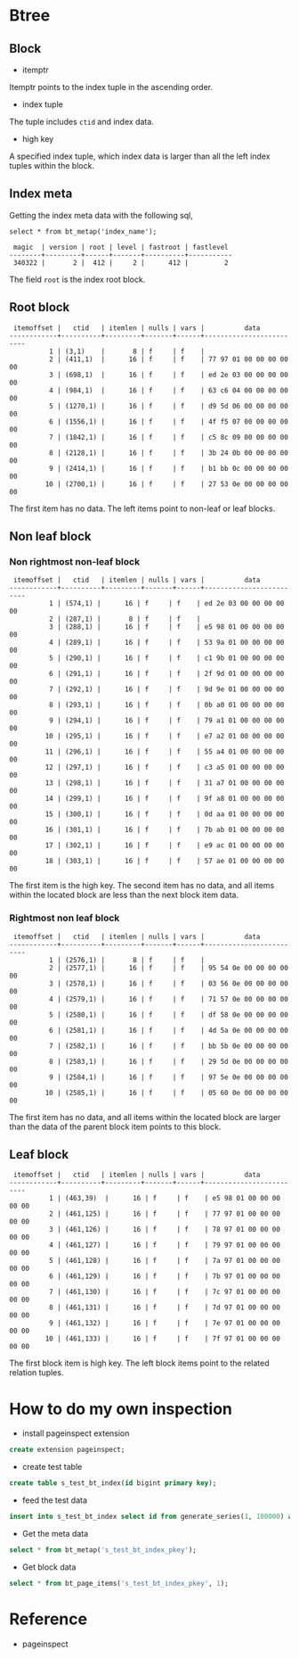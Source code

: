 
Btree
=====

Block
-----

  * itemptr

Itemptr points to the index tuple in the ascending order.

  * index tuple

The tuple includes `ctid` and index data.

  * high key

A specified index tuple, which index data is larger than all the left index tuples within the block.


Index meta
-----------

Getting the index meta data with the following sql,

```
select * from bt_metap('index_name');

 magic  | version | root | level | fastroot | fastlevel
--------+---------+------+-------+----------+-----------
 340322 |       2 |  412 |     2 |      412 |         2
```

The field `root` is the index root block.


Root block
----------

```
 itemoffset |   ctid   | itemlen | nulls | vars |          data
------------+----------+---------+-------+------+-------------------------
          1 | (3,1)    |       8 | f     | f    |
          2 | (411,1)  |      16 | f     | f    | 77 97 01 00 00 00 00 00
          3 | (698,1)  |      16 | f     | f    | ed 2e 03 00 00 00 00 00
          4 | (984,1)  |      16 | f     | f    | 63 c6 04 00 00 00 00 00
          5 | (1270,1) |      16 | f     | f    | d9 5d 06 00 00 00 00 00
          6 | (1556,1) |      16 | f     | f    | 4f f5 07 00 00 00 00 00
          7 | (1842,1) |      16 | f     | f    | c5 8c 09 00 00 00 00 00
          8 | (2128,1) |      16 | f     | f    | 3b 24 0b 00 00 00 00 00
          9 | (2414,1) |      16 | f     | f    | b1 bb 0c 00 00 00 00 00
         10 | (2700,1) |      16 | f     | f    | 27 53 0e 00 00 00 00 00
```

The first item has no data. The left items point to non-leaf or leaf blocks.


Non leaf block
--------------

### Non rightmost non-leaf block ###

```
 itemoffset |   ctid   | itemlen | nulls | vars |          data
------------+----------+---------+-------+------+-------------------------
          1 | (574,1) |      16 | f     | f    | ed 2e 03 00 00 00 00 00
          2 | (287,1) |       8 | f     | f    |
          3 | (288,1) |      16 | f     | f    | e5 98 01 00 00 00 00 00
          4 | (289,1) |      16 | f     | f    | 53 9a 01 00 00 00 00 00
          5 | (290,1) |      16 | f     | f    | c1 9b 01 00 00 00 00 00
          6 | (291,1) |      16 | f     | f    | 2f 9d 01 00 00 00 00 00
          7 | (292,1) |      16 | f     | f    | 9d 9e 01 00 00 00 00 00
          8 | (293,1) |      16 | f     | f    | 0b a0 01 00 00 00 00 00
          9 | (294,1) |      16 | f     | f    | 79 a1 01 00 00 00 00 00
         10 | (295,1) |      16 | f     | f    | e7 a2 01 00 00 00 00 00
         11 | (296,1) |      16 | f     | f    | 55 a4 01 00 00 00 00 00
         12 | (297,1) |      16 | f     | f    | c3 a5 01 00 00 00 00 00
         13 | (298,1) |      16 | f     | f    | 31 a7 01 00 00 00 00 00
         14 | (299,1) |      16 | f     | f    | 9f a8 01 00 00 00 00 00
         15 | (300,1) |      16 | f     | f    | 0d aa 01 00 00 00 00 00
         16 | (301,1) |      16 | f     | f    | 7b ab 01 00 00 00 00 00
         17 | (302,1) |      16 | f     | f    | e9 ac 01 00 00 00 00 00
         18 | (303,1) |      16 | f     | f    | 57 ae 01 00 00 00 00 00
```

The first item is the high key. The second item has no data, and all items within the located block are less than the next block item data.


### Rightmost non leaf block ###

```
 itemoffset |   ctid   | itemlen | nulls | vars |          data
------------+----------+---------+-------+------+-------------------------
          1 | (2576,1) |       8 | f     | f    |
          2 | (2577,1) |      16 | f     | f    | 95 54 0e 00 00 00 00 00
          3 | (2578,1) |      16 | f     | f    | 03 56 0e 00 00 00 00 00
          4 | (2579,1) |      16 | f     | f    | 71 57 0e 00 00 00 00 00
          5 | (2580,1) |      16 | f     | f    | df 58 0e 00 00 00 00 00
          6 | (2581,1) |      16 | f     | f    | 4d 5a 0e 00 00 00 00 00
          7 | (2582,1) |      16 | f     | f    | bb 5b 0e 00 00 00 00 00
          8 | (2583,1) |      16 | f     | f    | 29 5d 0e 00 00 00 00 00
          9 | (2584,1) |      16 | f     | f    | 97 5e 0e 00 00 00 00 00
         10 | (2585,1) |      16 | f     | f    | 05 60 0e 00 00 00 00 00
```

The first item has no data, and all items within the located block are larger than the data of the parent block item points to this block.


Leaf block
------------

```
 itemoffset |   ctid   | itemlen | nulls | vars |          data
------------+----------+---------+-------+------+-------------------------
          1 | (463,39)  |      16 | f     | f    | e5 98 01 00 00 00 00 00
          2 | (461,125) |      16 | f     | f    | 77 97 01 00 00 00 00 00
          3 | (461,126) |      16 | f     | f    | 78 97 01 00 00 00 00 00
          4 | (461,127) |      16 | f     | f    | 79 97 01 00 00 00 00 00
          5 | (461,128) |      16 | f     | f    | 7a 97 01 00 00 00 00 00
          6 | (461,129) |      16 | f     | f    | 7b 97 01 00 00 00 00 00
          7 | (461,130) |      16 | f     | f    | 7c 97 01 00 00 00 00 00
          8 | (461,131) |      16 | f     | f    | 7d 97 01 00 00 00 00 00
          9 | (461,132) |      16 | f     | f    | 7e 97 01 00 00 00 00 00
         10 | (461,133) |      16 | f     | f    | 7f 97 01 00 00 00 00 00
```

The first block item is high key. The left block items point to the related relation tuples.


How to do my own inspection
===========================

  * install pageinspect extension

```sql
create extension pageinspect;
```

  * create test table

```sql
create table s_test_bt_index(id bigint primary key);
```

  * feed the test data

```sql
insert into s_test_bt_index select id from generate_series(1, 100000) as id;
```

  * Get the meta data

```sql
select * from bt_metap('s_test_bt_index_pkey');
```

  * Get block data

```sql
select * from bt_page_items('s_test_bt_index_pkey', 1);
```


Reference
=========

  * pageinspect
